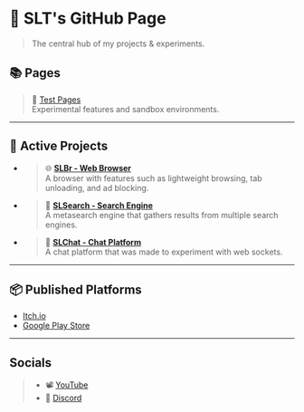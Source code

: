 # 📄 SLT's GitHub Page
> The central hub of my projects & experiments.
## 📚 Pages
> 🧪 [Test Pages](../tests/)<br>
> Experimental features and sandbox environments.
---
## 🚀 Active Projects
- > 🌐 [**SLBr - Web Browser**](https://github.com/SLT-World/SLBr)<br>
  > A browser with features such as lightweight browsing, tab unloading, and ad blocking.
- > 🔎 [**SLSearch - Search Engine**](https://slsearch.eu.org/)<br>
  > A metasearch engine that gathers results from multiple search engines.
- > 💬 [**SLChat - Chat Platform**](https://slchat.alwaysdata.net/)<br>
  > A chat platform that was made to experiment with web sockets.
---
## 📦 Published Platforms  
- [Itch.io](https://sltworld.itch.io/)
- [Google Play Store](https://play.google.com/store/apps/developer?id=SLT+World)
---
## Socials
> - 📽️ [YouTube](https://www.youtube.com/@SLT-World)
> - 💬 [Discord](https://discord.gg/fNmFUjmcNn)